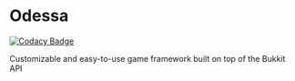 # Odessa

[![Codacy Badge](https://api.codacy.com/project/badge/Grade/e54016c5b965479ab48062441686bc82)](https://app.codacy.com/app/jboy1234/odessa?utm_source=github.com&utm_medium=referral&utm_content=Dashiell1/odessa&utm_campaign=Badge_Grade_Dashboard)

Customizable and easy-to-use game framework built on top of the Bukkit API
